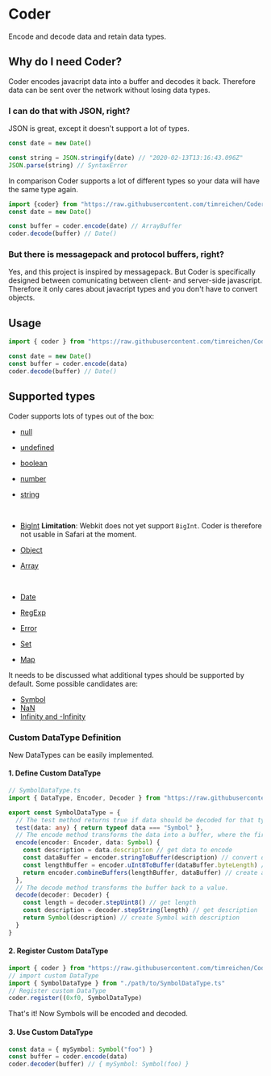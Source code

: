 # Coder

Encode and decode data and retain data types.

## Why do I need Coder?

Coder encodes javacript data into a buffer and decodes it back. Therefore data can be sent over the network without losing data types.


### I can do that with JSON, right?
JSON is great, except it doesn't support a lot of types.
```js
const date = new Date()

const string = JSON.stringify(date) // "2020-02-13T13:16:43.096Z"
JSON.parse(string) // SyntaxError
```
In comparison Coder supports a lot of different types so your data will have the same type again.
```js
import {coder} from "https://raw.githubusercontent.com/timreichen/Coder/master/mod.ts"
const date = new Date()

const buffer = coder.encode(date) // ArrayBuffer
coder.decode(buffer) // Date()
```

### But there is messagepack and protocol buffers, right?
Yes, and this project is inspired by messagepack. But Coder is specifically designed between comunicating between client- and server-side javascript. Therefore it only cares about javacript types and you don't have to convert objects.

## Usage
```typescript
import { coder } from "https://raw.githubusercontent.com/timreichen/Coder/master/mod.ts"

const date = new Date()
const buffer = coder.encode(data)
coder.decode(buffer) // Date()
```

## Supported types

Coder supports lots of types out of the box:

* [null](https://developer.mozilla.org/en-US/docs/Web/JavaScript/Reference/Global_Objects/null)
* [undefined](https://developer.mozilla.org/en-US/docs/Glossary/undefined)
* [boolean](https://developer.mozilla.org/en-US/docs/Web/JavaScript/Reference/Global_Objects/Boolean)
* [number](https://developer.mozilla.org/en-US/docs/Web/JavaScript/Reference/Global_Objects/Number)
* [string](https://developer.mozilla.org/en-US/docs/Web/JavaScript/Reference/Global_Objects/String)

  <br>

* [BigInt](https://developer.mozilla.org/en-US/docs/Web/JavaScript/Reference/Global_Objects/BigInt)
  **Limitation**: Webkit does not yet support ```BigInt```. Coder is therefore not usable in Safari at the moment.
  <br>

* [Object](https://developer.mozilla.org/en-US/docs/Web/JavaScript/Reference/Global_Objects/Object)
* [Array](https://developer.mozilla.org/en-US/docs/Web/JavaScript/Reference/Global_Objects/Array)

  <br>

* [Date](https://developer.mozilla.org/en-US/docs/Web/JavaScript/Reference/Global_Objects/Date)
* [RegExp](https://developer.mozilla.org/en-US/docs/Web/JavaScript/Reference/Global_Objects/RegExp)
* [Error](https://developer.mozilla.org/en-US/docs/Web/JavaScript/Reference/Global_Objects/Error)
  <br>

* [Set](https://developer.mozilla.org/en-US/docs/Web/JavaScript/Reference/Global_Objects/Set)
* [Map](https://developer.mozilla.org/en-US/docs/Web/JavaScript/Reference/Global_Objects/Map)

It needs to be discussed what additional types should be supported by default.
Some possible candidates are:
* [Symbol](https://developer.mozilla.org/en-US/docs/Web/JavaScript/Reference/Global_Objects/Symbol)
* [NaN](https://developer.mozilla.org/en-US/docs/Web/JavaScript/Reference/Global_Objects/NaN)
* [Infinity and -Infinity](https://developer.mozilla.org/en-US/docs/Web/JavaScript/Reference/Global_Objects/Infinity)

### Custom DataType Definition
New DataTypes can be easily implemented.

#### 1. Define Custom DataType

```typescript
// SymbolDataType.ts
import { DataType, Encoder, Decoder } from "https://raw.githubusercontent.com/timreichen/Coder/master/mod.ts"

export const SymbolDataType = {
  // The test method returns true if data should be decoded for that type.
  test(data: any) { return typeof data === "Symbol" },
  // The encode method transforms the data into a buffer, where the first byte must be the type of the DataType.
  encode(encoder: Encoder, data: Symbol) {
    const description = data.description // get data to encode
    const dataBuffer = encoder.stringToBuffer(description) // convert description to buffer
    const lengthBuffer = encoder.uInt8ToBuffer(dataBuffer.byteLength) // convert length to buffer
    return encoder.combineBuffers(lengthBuffer, dataBuffer) // create a buffer where the first byte must be the type id byte
  },
  // The decode method transforms the buffer back to a value.
  decode(decoder: Decoder) {
    const length = decoder.stepUint8() // get length
    const description = decoder.stepString(length) // get description
    return Symbol(description) // create Symbol with description
  }
}
```
#### 2. Register Custom DataType
```typescript
import { coder } from "https://raw.githubusercontent.com/timreichen/Coder/master/mod.ts"
// import custom DataType
import { SymbolDataType } from "./path/to/SymbolDataType.ts"
// Register custom DataType
coder.register((0xf0, SymbolDataType)
```

That's it! Now Symbols will be encoded and decoded.

#### 3. Use Custom DataType
```typescript
const data = { mySymbol: Symbol("foo") }
const buffer = coder.encode(data)
coder.decoder(buffer) // { mySymbol: Symbol(foo) }
```